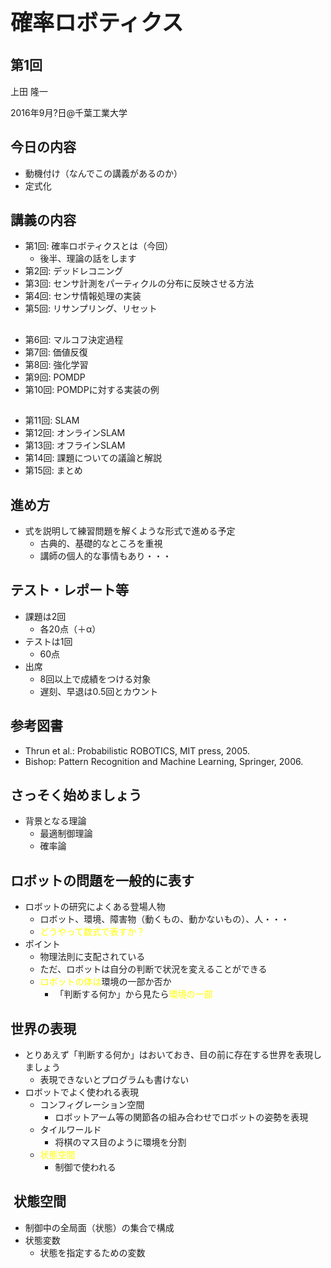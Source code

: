<h1 style="font-size: 250%;">確率ロボティクス</h1>
<h2>第1回</h2>
上田 隆一

2016年9月?日\@千葉工業大学

<!--nextpage-->
<h2>今日の内容</h2>
<ul>
 	<li>動機付け（なんでこの講義があるのか）</li>
 	<li>定式化</li>
</ul>
<!--nextpage-->
<h2>講義の内容</h2>
<ul>
 	<li>第1回: 確率ロボティクスとは（今回）
<ul>
 	<li>後半、理論の話をします</li>
</ul>
</li>
 	<li>第2回: デッドレコニング</li>
 	<li>第3回: センサ計測をパーティクルの分布に反映させる方法</li>
 	<li>第4回: センサ情報処理の実装</li>
 	<li>第5回: リサンプリング、リセット</li>
</ul>
<h2><!--nextpage--></h2>
<ul>
 	<li>第6回: マルコフ決定過程</li>
 	<li>第7回: 価値反復</li>
 	<li>第8回: 強化学習</li>
 	<li>第9回: POMDP</li>
 	<li>第10回: POMDPに対する実装の例</li>
</ul>
<h2><!--nextpage--></h2>
<ul>
 	<li>第11回: SLAM</li>
 	<li>第12回: オンラインSLAM</li>
 	<li>第13回: オフラインSLAM</li>
 	<li>第14回: 課題についての議論と解説</li>
 	<li>第15回: まとめ</li>
</ul>
<h2><!--nextpage--></h2>
<h2>進め方</h2>
<ul>
 	<li>式を説明して練習問題を解くような形式で進める予定
<ul>
 	<li>古典的、基礎的なところを重視</li>
 	<li>講師の個人的な事情もあり・・・</li>
</ul>
</li>
</ul>
<h2><!--nextpage--></h2>
<h2>テスト・レポート等</h2>
<ul>
 	<li>課題は2回
<ul>
 	<li>各20点（＋α）</li>
</ul>
</li>
 	<li>テストは1回
<ul>
 	<li>60点</li>
</ul>
</li>
 	<li>出席
<ul>
 	<li>8回以上で成績をつける対象</li>
 	<li>遅刻、早退は0.5回とカウント</li>
</ul>
</li>
</ul>
<!--nextpage-->
<h2>参考図書</h2>
<ul>
 	<li>Thrun et al.: Probabilistic ROBOTICS, MIT press, 2005.</li>
 	<li>Bishop: Pattern Recognition and Machine Learning, Springer, 2006.</li>
</ul>
<!--nextpage-->
<h2>さっそく始めましょう</h2>
<ul>
 	<li>背景となる理論
<ul>
 	<li>最適制御理論</li>
 	<li>確率論</li>
</ul>
</li>
</ul>
<!--nextpage-->
<h2>ロボットの問題を一般的に表す</h2>
<ul>
 	<li>ロボットの研究によくある登場人物
<ul>
 	<li>ロボット、環境、障害物（動くもの、動かないもの）、人・・・</li>
 	<li><span style="color: #ffff00;">どうやって数式で表すか？</span></li>
</ul>
</li>
 	<li>ポイント
<ul>
 	<li>物理法則に支配されている</li>
 	<li>ただ、ロボットは自分の判断で状況を変えることができる</li>
 	<li><span style="color: #ffff00;">ロボットの体は</span>環境の一部か否か
<ul>
 	<li>「判断する何か」から見たら<span style="color: #ffff00;">環境の一部</span></li>
</ul>
</li>
</ul>
</li>
</ul>
<!--nextpage-->
<h2>世界の表現</h2>
<ul>
 	<li>とりあえず「判断する何か」はおいておき、目の前に存在する世界を表現しましょう
<ul>
 	<li>表現できないとプログラムも書けない</li>
</ul>
</li>
 	<li>ロボットでよく使われる表現
<ul>
 	<li>コンフィグレーション空間
<ul>
 	<li>ロボットアーム等の関節各の組み合わせでロボットの姿勢を表現</li>
</ul>
</li>
 	<li>タイルワールド
<ul>
 	<li>将棋のマス目のように環境を分割</li>
</ul>
</li>
 	<li><span style="color: #ffff00;">状態空間</span>
<ul>
 	<li>制御で使われる</li>
</ul>
</li>
</ul>
</li>
</ul>
<!--nextpage-->
<h2> 状態空間</h2>
<ul>
 	<li>制御中の全局面（状態）の集合で構成</li>
 	<li>状態変数
<ul>
 	<li>状態を指定するための変数</li>
</ul>
</li>
</ul>
